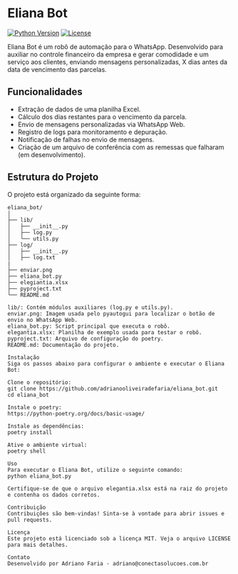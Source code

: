 # Eliana Bot

[![Python Version](https://img.shields.io/badge/python-3.12-blue.svg)](https://www.python.org/downloads/release/python-3120/)
[![License](https://img.shields.io/badge/license-MIT-green.svg)](LICENSE)

Eliana Bot é um robô de automação para o WhatsApp. Desenvolvido para auxiliar no controle financeiro da empresa e gerar comodidade e um serviço aos clientes, enviando mensagens personalizadas, X dias antes da data de vencimento das parcelas.

## Funcionalidades

- Extração de dados de uma planilha Excel.
- Cálculo dos dias restantes para o vencimento da parcela.
- Envio de mensagens personalizadas via WhatsApp Web.
- Registro de logs para monitoramento e depuração.
- Notificação de falhas no envio de mensagens.
- Criação de um arquivo de conferência com as remessas que falharam (em desenvolvimento).

## Estrutura do Projeto

O projeto está organizado da seguinte forma:

```plaintext
eliana_bot/
│
├── lib/
│   ├── __init__.py
│   ├── log.py
│   └── utils.py
├── log/
│   ├── __init__.py
│   ├── log.txt
|
├── enviar.png
├── eliana_bot.py
├── elegiantia.xlsx
├── pyproject.txt
└── README.md

lib/: Contém módulos auxiliares (log.py e utils.py).
enviar.png: Imagem usada pelo pyautogui para localizar o botão de envio no WhatsApp Web.
eliana_bot.py: Script principal que executa o robô.
elegantia.xlsx: Planilha de exemplo usada para testar o robô.
pyproject.txt: Arquivo de configuração do poetry.
README.md: Documentação do projeto.

Instalação
Siga os passos abaixo para configurar o ambiente e executar o Eliana Bot:

Clone o repositório:
git clone https://github.com/adrianooliveiradefaria/eliana_bot.git
cd eliana_bot

Instale o poetry:
https://python-poetry.org/docs/basic-usage/

Instale as dependências:
poetry install

Ative o ambiente virtual:
poetry shell

Uso
Para executar o Eliana Bot, utilize o seguinte comando:
python eliana_bot.py

Certifique-se de que o arquivo elegantia.xlsx está na raiz do projeto e contenha os dados corretos.

Contribuição
Contribuições são bem-vindas! Sinta-se à vontade para abrir issues e pull requests.

Licença
Este projeto está licenciado sob a licença MIT. Veja o arquivo LICENSE para mais detalhes.

Contato
Desenvolvido por Adriano Faria - adriano@conectasolucoes.com.br
